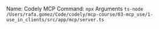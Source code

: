 Name: Codely MCP
Command: `npx`
Arguments `ts-node /Users/rafa.gomez/Code/codely/mcp-course/03-mcp_use/1-use_in_clients/src/app/mcp/server.ts`
